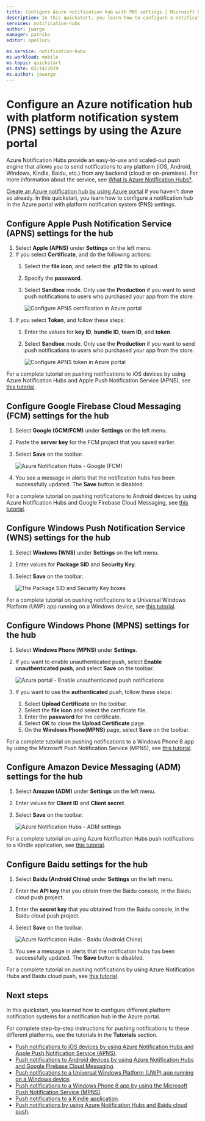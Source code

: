 ```yaml
---
title: Configure Azure notification hub with PNS settings | Microsoft Docs
description: In this quickstart, you learn how to configure a notification hub in the Azure portal with platform notification system (PNS) settings.
services: notification-hubs
author: jwargo
manager: patniko
editor: spelluru

ms.service: notification-hubs
ms.workload: mobile
ms.topic: quickstart
ms.date: 02/14/2019
ms.author: jowargo
---
```


# Configure an Azure notification hub with platform notification system (PNS) settings by using the Azure portal 
Azure Notification Hubs provide an easy-to-use and scaled-out push engine that allows you to send notifications to any platform (iOS, Android, Windows, Kindle, Baidu, etc.) from any backend (cloud or on-premises). For more information about the service, see [What is Azure Notification Hubs?](notification-hubs-push-notification-overview.md).

[Create an Azure notification hub by using Azure portal](create-notification-hub-portal.md) if you haven't done so already. In this quickstart, you learn how to configure a notification hub in the Azure portal with platform notification system (PNS) settings.

## Configure Apple Push Notification Service (APNS) settings for the hub
1. Select **Apple (APNS)** under **Settings** on the left menu.
2. If you select **Certificate**, and do the following actions:
    1. Select the **file icon**, and select the **.p12** file to upload. 
    2. Specify the **password**.
    3. Select **Sandbox** mode. Only use the **Production** if you want to send push notifications to users who purchased your app from the store.

        ![Configure APNS certification in Azure portal](./media/notification-hubs-ios-get-started/notification-hubs-apple-config-cert.png)
3. If you select **Token**, and follow these steps: 
    1. Enter the values for **key ID**, **bundle ID**, **team ID**, and **token**.
    2. Select **Sandbox** mode. Only use the **Production** if you want to send push notifications to users who purchased your app from the store.

        ![Configure APNS token in Azure portal](./media/notification-hubs-ios-get-started/notification-hubs-apple-config-token.png)

For a complete tutorial on pushing notifications to iOS devices by using Azure Notification Hubs and Apple Push Notification Service (APNS), see [this tutorial](notification-hubs-ios-apple-push-notification-apns-get-started.md).

## Configure Google Firebase Cloud Messaging (FCM) settings for the hub
1. Select **Google (GCM/FCM)** under **Settings** on the left menu. 
2. Paste the **server key** for the FCM project that you saved earlier. 
3. Select **Save** on the toolbar. 

    ![Azure Notification Hubs - Google (FCM)](./media/notification-hubs-android-push-notification-google-fcm-get-started/fcm-server-key.png)
4. You see a message in alerts that the notification hubs has been successfully updated. The **Save** button is disabled. 

For a complete tutorial on pushing notifications to Android devices by using Azure Notification Hubs and Google Firebase Cloud Messaging, see [this tutorial](notification-hubs-android-push-notification-google-fcm-get-started.md).

## Configure Windows Push Notification Service (WNS) settings for the hub
1. Select **Windows (WNS)** under **Settings** on the left menu.
2. Enter values for **Package SID** and **Security Key**.
3. Select **Save** on the toolbar.

    ![The Package SID and Security Key boxes](./media/notification-hubs-windows-store-dotnet-get-started/notification-hub-configure-wns.png)


For a complete tutorial on pushing notifications to a Universal Windows Platform (UWP) app running on a Windows device, see [this tutorial](notification-hubs-windows-store-dotnet-get-started-wns-push-notification.md).

## Configure Windows Phone (MPNS) settings for the hub
1. Select **Windows Phone (MPNS)** under **Settings**.
2. If you want to enable unauthenticated push, select **Enable unauthenticated push**, and select **Save** on the toolbar.

    ![Azure portal - Enable unauthenticated push notifications](./media/notification-hubs-windows-phone-get-started/azure-portal-unauth.png)
3. If you want to use the **authenticated** push, follow these steps:
    1. Select **Upload Certificate** on the toolbar.
    2. Select the **file icon** and select the certificate file.
    3. Enter the **password** for the certificate. 
    4. Select **OK** to close the **Upload Certificate** page. 
    5. On the **Windows Phone(MPNS)** page, select **Save** on the toolbar.

For a complete tutorial on pushing notifications to a Windows Phone 8 app by using the Microsoft Push Notification Service (MPNS), see [this tutorial](notification-hubs-windows-mobile-push-notifications-mpns).
      
## Configure Amazon Device Messaging (ADM) settings for the hub
1. Select **Amazon (ADM)** under **Settings** on the left menu.
2. Enter values for **Client ID** and **Client secret**.
3. Select **Save** on the toolbar.
    
    ![Azure Notification Hubs - ADM settings](./media/notification-hubs-kindle-get-started/notification-hub-adm-settings.png)

For a complete tutorial on using Azure Notification Hubs push notifications to a Kindle application, see [this tutorial](notification-hubs-kindle-amazon-adm-push-notification.md).

## Configure Baidu settings for the hub
1. Select **Baidu (Android China)** under **Settings** on the left menu. 
2. Enter the **API key** that you obtain from the Baidu console, in the Baidu cloud push project. 
3. Enter the **secret key** that you obtained from the Baidu console, in the Baidu cloud push project. 
4. Select **Save** on the toolbar. 

    ![Azure Notification Hubs - Baidu (Android China)](./media/notification-hubs-baidu-get-started/AzureNotificationServicesBaidu.png)
4. You see a message in alerts that the notification hubs has been successfully updated. The **Save** button is disabled. 

For a complete tutorial on pushing notifications by using Azure Notification Hubs and Baidu cloud push, see [this tutorial](notification-hubs-baidu-china-android-notifications-get-started.md).

## Next steps
In this quickstart, you learned how to configure different platform notification systems for a notification hub in the Azure portal. 

For complete step-by-step instructions for pushing notifications to these different platforms, see the tutorials in the **Tutorials** section.

- [Push notifications to iOS devices by using Azure Notification Hubs and Apple Push Notification Service (APNS)](notification-hubs-ios-apple-push-notification-apns-get-started.md).
- [Push notifications to Android devices by using Azure Notification Hubs and Google Firebase Cloud Messaging](notification-hubs-android-push-notification-google-fcm-get-started.md).
- [Push notifications to a Universal Windows Platform (UWP) app running on a Windows device](notification-hubs-windows-store-dotnet-get-started-wns-push-notification.md).
- [Push notifications to a Windows Phone 8 app by using the Microsoft Push Notification Service (MPNS)](notification-hubs-windows-mobile-push-notifications-mpns).
- [Push notifications to a Kindle application](notification-hubs-kindle-amazon-adm-push-notification.md).
- [Push notifications by using Azure Notification Hubs and Baidu cloud push](notification-hubs-baidu-china-android-notifications-get-started.md).
